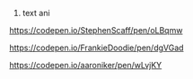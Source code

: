 1. text ani

https://codepen.io/StephenScaff/pen/oLBqmw

https://codepen.io/FrankieDoodie/pen/dgVGad

https://codepen.io/aaroniker/pen/wLvjKY